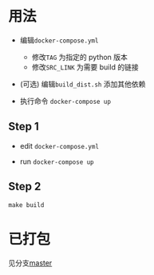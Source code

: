# 用法

+ 编辑`docker-compose.yml`
    + 修改`TAG` 为指定的 python 版本
    + 修改`SRC_LINK` 为需要 build 的链接

+ (可选) 编辑`build_dist.sh` 添加其他依赖

+ 执行命令 `docker-compose up`

## Step 1

+ edit `docker-compose.yml`

+ run `docker-compose up`

## Step 2

`make build`

# 已打包

见分支[master](https://github.com/swoiow/libs/tree/master)
